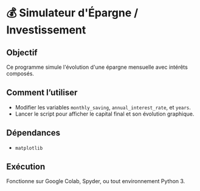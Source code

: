 # 💰 Simulateur d'Épargne / Investissement

## Objectif
Ce programme simule l'évolution d'une épargne mensuelle avec intérêts composés.

## Comment l’utiliser
- Modifier les variables `monthly_saving`, `annual_interest_rate`, et `years`.
- Lancer le script pour afficher le capital final et son évolution graphique.

## Dépendances
- `matplotlib`

## Exécution
Fonctionne sur Google Colab, Spyder, ou tout environnement Python 3.
